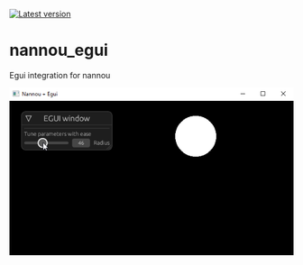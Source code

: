 [![Latest version](https://img.shields.io/crates/v/nannou_egui.svg)](https://crates.io/crates/nannou_egui)

# nannou_egui
Egui integration for nannou


![](https://github.com/AlexEne/nannou_egui/blob/main/media/tune_egui.gif)
